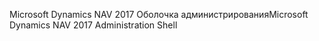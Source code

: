<span data-ttu-id="37c13-101">Microsoft Dynamics NAV 2017 Оболочка администрирования</span><span class="sxs-lookup"><span data-stu-id="37c13-101">Microsoft Dynamics NAV 2017 Administration Shell</span></span>